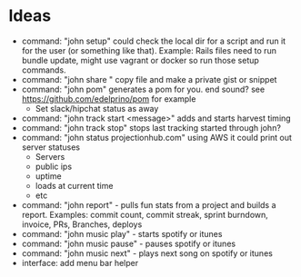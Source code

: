 # Ideas

* command: "john setup" could check the local dir for a script and run it for the user (or something like that). Example: Rails files need to run bundle update, might use vagrant or docker so run those setup commands.
* command: "john share <file>" copy file and make a private gist or snippet
* command: "john pom" generates a pom for you. end sound? see https://github.com/edelprino/pom for example
   * Set slack/hipchat status as away
* command: "john track start \<message\>" adds and starts harvest timing
* command: "john track stop" stops last tracking started through john?
* command: "john status projectionhub.com" using AWS it could print out server statuses
    * Servers 
    * public ips
    * uptime
    * loads at current time
    * etc
* command: "john report" - pulls fun stats from a project and builds a report. Examples: commit count, commit streak, sprint burndown, invoice, PRs, Branches, deploys
* command: "john music play" - starts spotify or itunes
* command: "john music pause" - pauses spotify or itunes
* command: "john music next" - plays next song on spotify or itunes
* interface: add menu bar helper
